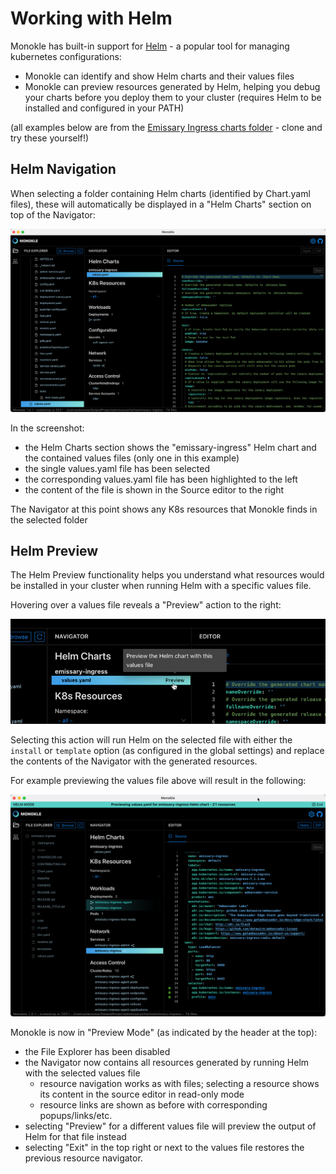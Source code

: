 # Working with Helm

Monokle has built-in support for [Helm](https://helm.sh/) - a popular tool for managing kubernetes configurations:

- Monokle can identify and show Helm charts and their values files  
- Monokle can preview resources generated by Helm, helping you debug your charts before you deploy them to your cluster 
  (requires Helm to be installed and configured in your PATH)

(all examples below are from the [Emissary Ingress charts folder](https://github.com/emissary-ingress/emissary/tree/master/charts/emissary-ingress) - clone and try these yourself!)

## Helm Navigation

When selecting a folder containing Helm charts (identified by Chart.yaml files), these will automatically be displayed in 
a "Helm Charts" section on top of the Navigator:

![Helm Navigation](img/helm-navigation.png)

In the screenshot:

* the Helm Charts section shows the "emissary-ingress" Helm chart and the contained values files (only one in this example) 
* the single values.yaml file has been selected
* the corresponding values.yaml file has been highlighted to the left
* the content of the file is shown in the Source editor to the right

The Navigator at this point shows any K8s resources that Monokle finds in the selected folder

## Helm Preview

The Helm Preview functionality helps you understand what resources would be installed in your cluster when running Helm with 
a specific values file.

Hovering over a values file reveals a "Preview" action to the right:

![Helm Preview Action](img/helm-preview-action.png)

Selecting this action will run Helm on the selected file with either the `install` or `template` option (as configured in the global settings)
and replace the contents of the Navigator with the generated resources.

For example previewing the values file above will result in the following:

![Helm Preview Output](img/helm-preview-output.png)

Monokle is now in "Preview Mode" (as indicated by the header at the top):

- the File Explorer has been disabled
- the Navigator now contains all resources generated by running Helm with the selected values file
    - resource navigation works as with files; selecting a resource shows its content in the source editor in read-only mode
    - resource links are shown as before with corresponding popups/links/etc.
- selecting "Preview" for a different values file will preview the output of Helm for that file instead
- selecting "Exit" in the top right or next to the values file restores the previous resource navigator.

